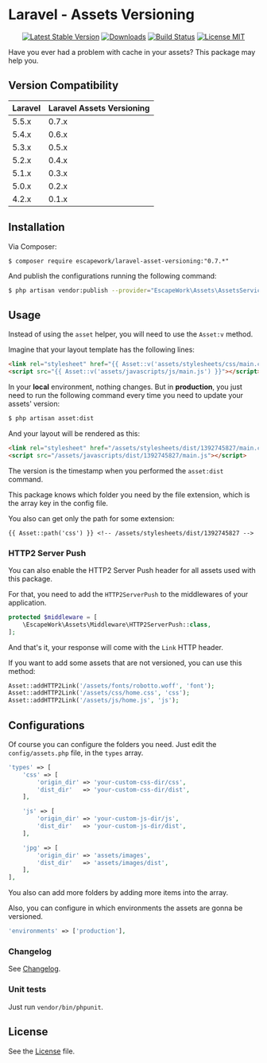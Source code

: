# Laravel - Assets Versioning

<p align="center">
<a href="https://packagist.org/packages/escapework/laravel-asset-versioning"><img src="https://poser.pugx.org/escapework/laravel-asset-versioning/v/stable.png" alt="Latest Stable Version"></a>
<a href="https://packagist.org/packages/escapework/laravel-asset-versioning"><img src="https://poser.pugx.org/escapework/laravel-asset-versioning/downloads.png" alt="Downloads"></a>
<a href="https://travis-ci.org/EscapeWork/laravel-asset-versioning"><img src="https://travis-ci.org/EscapeWork/laravel-asset-versioning.png" alt="Build Status"></a>
<a href="https://github.com/EscapeWork/laravel-asset-versioning"><img src="https://img.shields.io/packagist/l/orchestra/testbench.svg?style=flat" alt="License MIT"></a>
</p>

Have you ever had a problem with cache in your assets? This package may help you.

## Version Compatibility

 Laravel  | Laravel Assets Versioning
:---------|:----------
 5.5.x    | 0.7.x
 5.4.x    | 0.6.x
 5.3.x    | 0.5.x
 5.2.x    | 0.4.x
 5.1.x    | 0.3.x
 5.0.x    | 0.2.x
 4.2.x    | 0.1.x

## Installation

Via Composer:

```
$ composer require escapework/laravel-asset-versioning:"0.7.*"
```

And publish the configurations running the following command:

```bash
$ php artisan vendor:publish --provider="EscapeWork\Assets\AssetsServiceProvider"
```

## Usage

Instead of using the `asset` helper, you will need to use the `Asset:v` method.

Imagine that your layout template has the following lines:

```html
<link rel="stylesheet" href="{{ Asset::v('assets/stylesheets/css/main.css') }}">
<script src="{{ Asset::v('assets/javascripts/js/main.js') }}"></script>
```

In your **local** environment, nothing changes. But in **production**, you just need to run the following command every time you need to update your assets' version:

```bash
$ php artisan asset:dist
```

And your layout will be rendered as this:

```html
<link rel="stylesheet" href="/assets/stylesheets/dist/1392745827/main.css" />
<script src="/assets/javascripts/dist/1392745827/main.js"></script>
```

The version is the timestamp when you performed the `asset:dist` command.

This package knows which folder you need by the file extension, which is the array key in the config file.

You also can get only the path for some extension:

```
{{ Asset::path('css') }} <!-- /assets/stylesheets/dist/1392745827 -->
```

### HTTP2 Server Push

You can also enable the HTTP2 Server Push header for all assets used with this package.

For that, you need to add the `HTTP2ServerPush` to the middlewares of your application.

```php
protected $middleware = [
    \EscapeWork\Assets\Middleware\HTTP2ServerPush::class,
];
```

And that's it, your response will come with the `Link` HTTP header.

If you want to add some assets that are not versioned, you can use this method: 

```php
Asset::addHTTP2Link('/assets/fonts/robotto.woff', 'font');
Asset::addHTTP2Link('/assets/css/home.css', 'css');
Asset::addHTTP2Link('/assets/js/home.js', 'js');
```

## Configurations

Of course you can configure the folders you need. Just edit the `config/assets.php` file, in the `types` array.

```php
'types' => [
    'css' => [
        'origin_dir' => 'your-custom-css-dir/css',
        'dist_dir'   => 'your-custom-css-dir/dist',
    ],

    'js' => [
        'origin_dir' => 'your-custom-js-dir/js',
        'dist_dir'   => 'your-custom-js-dir/dist',
    ],

    'jpg' => [
        'origin_dir' => 'assets/images',
        'dist_dir'   => 'assets/images/dist',
    ],
],
```

You also can add more folders by adding more items into the array.

Also, you can configure in which environments the assets are gonna be versioned.

```php
'environments' => ['production'],
```

### Changelog

See [Changelog](https://github.com/EscapeWork/laravel-asset-versioning/blob/master/changelog.md).

### Unit tests

Just run `vendor/bin/phpunit`.

## License

See the [License](https://github.com/EscapeWork/laravel-asset-versioning/blob/master/LICENSE) file.